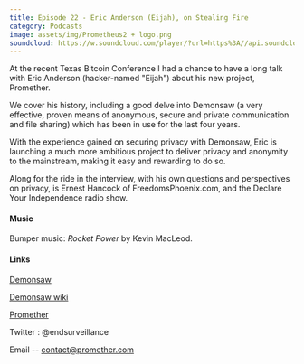 ```yaml
---
title: Episode 22 - Eric Anderson (Eijah), on Stealing Fire
category: Podcasts
image: assets/img/Prometheus2 + logo.png
soundcloud: https://w.soundcloud.com/player/?url=https%3A//api.soundcloud.com/tracks/349397854
---
```

At the recent Texas Bitcoin Conference I had a chance to have a long talk with Eric Anderson (hacker-named "Eijah") about his new project, Promether.

We cover his history, including a good delve into Demonsaw (a very effective, proven means of anonymous, secure and private communication and file sharing) which has been in use for the last four years.

With the experience gained on securing privacy with Demonsaw, Eric is launching a much more ambitious project to deliver privacy and anonymity to the mainstream, making it easy and rewarding to do so.

Along for the ride  in the interview, with his own questions and perspectives on privacy, is Ernest Hancock of FreedomsPhoenix.com, and the Declare Your Independence radio show.


#### Music

Bumper music: *Rocket Power* by Kevin MacLeod.

#### Links

[Demonsaw](https//demonsaw.com)

[Demonsaw wiki](https://titan.wiki)

[Promether](https://promether.com)

Twitter : @endsurveillance 

Email  -- contact@promether.com
